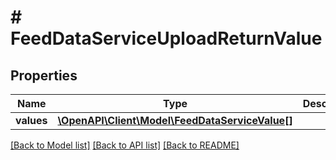 # # FeedDataServiceUploadReturnValue

## Properties

Name | Type | Description | Notes
------------ | ------------- | ------------- | -------------
**values** | [**\OpenAPI\Client\Model\FeedDataServiceValue[]**](FeedDataServiceValue.md) |  | [optional]

[[Back to Model list]](../../README.md#models) [[Back to API list]](../../README.md#endpoints) [[Back to README]](../../README.md)
